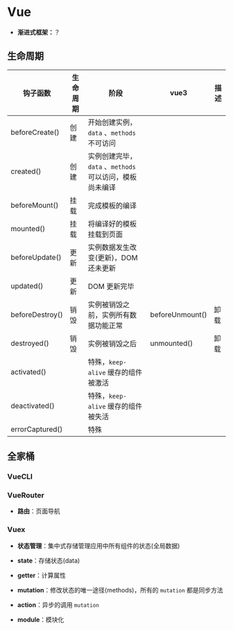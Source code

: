 # Vue

- **渐进式框架：**？

## 生命周期

| 钩子函数        | 生命周期 | 阶段                                                    | vue3            | 描述 |
| --------------- | -------- | ------------------------------------------------------- | --------------- | ---- |
| beforeCreate()  | 创建     | 开始创建实例，`data` 、`methods` 不可访问               |                 |      |
| created()       | 创建     | 实例创建完毕，`data` 、`methods` 可以访问，模板尚未编译 |                 |      |
| beforeMount()   | 挂载     | 完成模板的编译                                          |                 |      |
| mounted()       | 挂载     | 将编译好的模板挂载到页面                                |                 |      |
| beforeUpdate()  | 更新     | 实例数据发生改变(更新)，DOM 还未更新                    |                 |      |
| updated()       | 更新     | DOM 更新完毕                                            |                 |      |
| beforeDestroy() | 销毁     | 实例被销毁之前，实例所有数据功能正常                    | beforeUnmount() | 卸载 |
| destroyed()     | 销毁     | 实例被销毁之后                                          | unmounted()     | 卸载 |
| activated()     |          | 特殊，`keep-alive` 缓存的组件被激活                     |                 |      |
| deactivated()   |          | 特殊，`keep-alive` 缓存的组件被失活                     |                 |      |
| errorCaptured() |          | 特殊                                                    |                 |      |

## 全家桶

### VueCLI

### VueRouter

- **路由**：页面导航

### Vuex

- **状态管理**：集中式存储管理应用中所有组件的状态(全局数据)

- **state**：存储状态(data)

- **getter**：计算属性

- **mutation**：修改状态的唯一途径(methods)，所有的 `mutation` 都是同步方法

- **action**：异步的调用 `mutation`

- **module**：模块化
